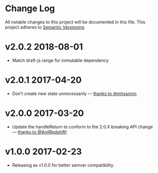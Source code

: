 # Change Log

All notable changes to this project will be documented in this file.
This project adheres to [Semantic Versioning](http://semver.org/).

# v2.0.2 2018-08-01

* Match draft-js range for immutable dependency

# v2.0.1 2017-04-20

* Don’t create new state unnecessarily — [thanks to @mhssmnn](https://github.com/icelab/draft-js-single-line-plugin/pull/3)

# v2.0.0 2017-03-20

* Update the handleReturn to conform to the 2.0.X breaking API change — [thanks to @AnilRedshift!](https://github.com/icelab/draft-js-single-line-plugin/pull/2)

# v1.0.0 2017-02-23

* Releasing as v1.0.0 for better semver compatibility.